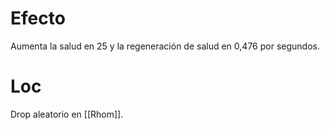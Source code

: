 # Efecto
Aumenta la salud en 25 y la regeneración de salud en 0,476 por segundos.
# Loc
Drop aleatorio en [[Rhom]].